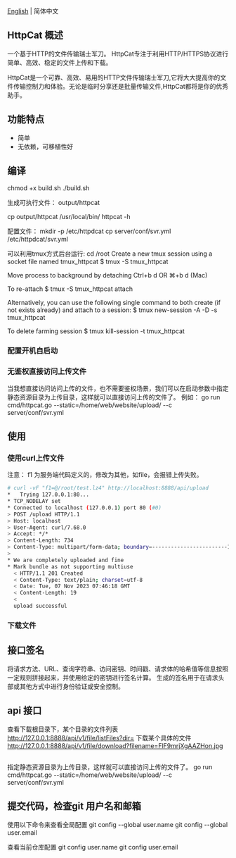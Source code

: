 [English](README.md) | 简体中文
## HttpCat 概述
一个基于HTTP的文件传输瑞士军刀。
HttpCat专注于利用HTTP/HTTPS协议进行简单、高效、稳定的文件上传和下载。

HttpCat是一个可靠、高效、易用的HTTP文件传输瑞士军刀,它将大大提高你的文件传输控制力和体验。无论是临时分享还是批量传输文件,HttpCat都将是你的优秀助手。

## 功能特点
- 简单
- 无依赖，可移植性好

## 编译
chmod +x build.sh
./build.sh

生成可执行文件： output/httpcat

cp output/httpcat /usr/local/bin/
httpcat -h

配置文件：
mkdir -p /etc/httpdcat
cp server/conf/svr.yml /etc/httpdcat/svr.yml

可以利用tmux方式后台运行:
cd /root
Create a new tmux session using a socket file named tmux_httpcat
$ tmux -S tmux_httpcat


Move process to background by detaching
Ctrl+b d OR ⌘+b d (Mac)

To re-attach
$ tmux -S tmux_httpcat attach

Alternatively, you can use the following single command to both create (if not exists already) and attach to a session:
$ tmux new-session -A -D -s tmux_httpcat

To delete farming session
$ tmux kill-session -t tmux_httpcat

### 配置开机自启动



### 无鉴权直接访问上传文件
当我想直接访问访问上传的文件，也不需要鉴权场景，我们可以在启动参数中指定静态资源目录为上传目录，这样就可以直接访问上传的文件了。
例如：
go run cmd/httpcat.go --static=/home/web/website/upload/  --c server/conf/svr.yml


## 使用
### 使用curl上传文件
注意： f1 为服务端代码定义的，修改为其他，如file，会报错上传失败。
```bash
# curl -vF "f1=@/root/test.lz4" http://localhost:8888/api/upload
*   Trying 127.0.0.1:80...
* TCP_NODELAY set
* Connected to localhost (127.0.0.1) port 80 (#0)
> POST /upload HTTP/1.1
> Host: localhost
> User-Agent: curl/7.68.0
> Accept: */*
> Content-Length: 734
> Content-Type: multipart/form-data; boundary=------------------------1538dd9d9ac92293
>
* We are completely uploaded and fine
* Mark bundle as not supporting multiuse
  < HTTP/1.1 201 Created
  < Content-Type: text/plain; charset=utf-8
  < Date: Tue, 07 Nov 2023 07:46:18 GMT
  < Content-Length: 19
  <
  upload successful
```

###  下载文件

## 接口签名
将请求方法、URL、查询字符串、访问密钥、时间戳、请求体的哈希值等信息按照一定规则拼接起来，并使用给定的密钥进行签名计算。
生成的签名用于在请求头部或其他方式中进行身份验证或安全控制。

## api 接口
查看下载根目录下，某个目录的文件列表
http://127.0.0.1:8888/api/v1/file/listFiles?dir=
下载某个具体的文件
http://127.0.0.1:8888/api/v1/file/download?filename=FlF9mrjXgAAZHon.jpg


## 
指定静态资源目录为上传目录，这样就可以直接访问上传的文件了。
go run cmd/httpcat.go --static=/home/web/website/upload/  --c server/conf/svr.yml

## 提交代码，检查git 用户名和邮箱
使用以下命令来查看全局配置
git config --global user.name
git config --global user.email

查看当前仓库配置
git config user.name
git config user.email